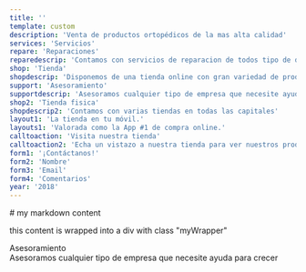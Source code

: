 ```yaml
---
title: ''
template: custom
description: 'Venta de productos ortopédicos de la mas alta calidad'
services: 'Servicios'
repare: 'Reparaciones'
reparedescrip: 'Contamos con servicios de reparacion de todos tipo de dispositivo movil'
shop: 'Tienda'
shopdescrip: 'Disponemos de una tienda online con gran variedad de productos'
support: 'Asesoramiento'
supportdescrip: 'Asesoramos cualquier tipo de empresa que necesite ayuda para crecer'
shop2: 'Tienda fisica'
shopdescrip2: 'Contamos con varias tiendas en todas las capitales'
layout1: 'La tienda en tu móvil.'
layouts1: 'Valorada como la App #1 de compra online.'
calltoaction: 'Visita nuestra tienda'
calltoaction2: 'Echa un vistazo a nuestra tienda para ver nuestros productos'
form1: '¡Contáctanos!'
form2: 'Nombre'
form3: 'Email'
form4: 'Comentarios'
year: '2018'
---
```




<div class="myWrapper" markdown="1">
# my markdown content

this content is wrapped into a div with class "myWrapper"
</div>

<div id="asesoramiento"> Asesoramiento </div>
<div id="asesoramiento2">Asesoramos cualquier tipo de empresa que necesite ayuda para crecer</div> 


